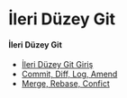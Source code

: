 # İleri Düzey Git

#### İleri Düzey Git ####

- [İleri Düzey Git Giriş](advanced-git-giris/)
- [Commit, Diff, Log, Amend](commit-diff-log-amend/)
- [Merge, Rebase, Confict](merge-rebase-config/)
